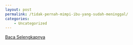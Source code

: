 ```yaml
---
layout: post
permalink: /tidak-pernah-mimpi-ibu-yang-sudah-meninggal/
categories:
    - Uncategorized
---
```


[Baca Selengkapnya](/04)